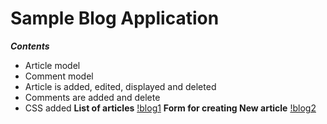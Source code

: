 # Sample Blog Application
*__Contents__*
* Article model
* Comment model
* Article is added, edited, displayed and deleted
* Comments are added and delete
* CSS added
**List of articles**
[!blog1](/images/blog_1.png)
**Form for creating New article**
[!blog2](/images/blog_2.png)
